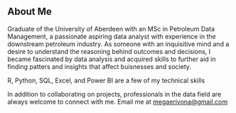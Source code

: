 ## About Me
Graduate of the University of Aberdeen with an MSc in Petroleum Data Management, a passionate aspiring data analyst with experience in the downstream petroleum industry. As someone with an inquisitive mind and a desire to understand the reasoning behind outcomes and decisions, I became fascinated by data analysis and acquired skills to further aid in finding patters and insights that affect buisnesses and society.

R, Python, SQL, Excel, and Power BI are a few of my technical skills

In addition to collaborating on projects, professionals in the data field are always welcome to connect with me. Email me at megaerivona@gmail.com
